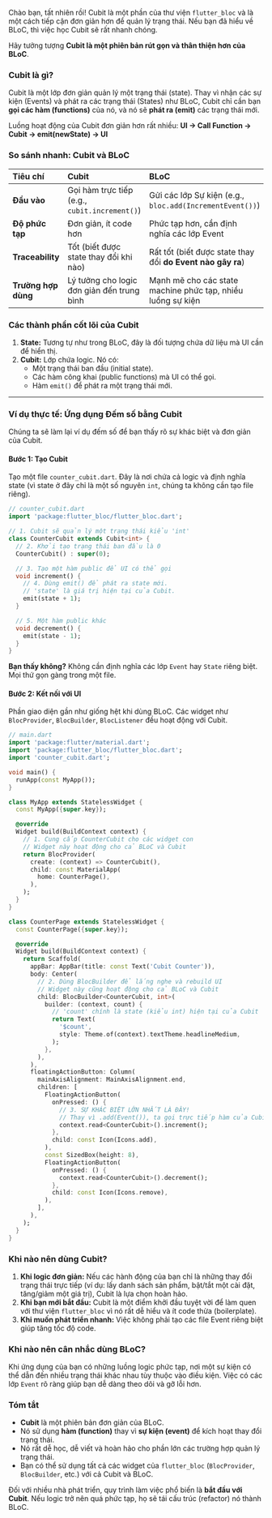 Chào bạn, tất nhiên rồi! Cubit là một phần của thư viện `flutter_bloc` và là một cách tiếp cận đơn giản hơn để quản lý trạng thái. Nếu bạn đã hiểu về BLoC, thì việc học Cubit sẽ rất nhanh chóng.

Hãy tưởng tượng **Cubit là một phiên bản rút gọn và thân thiện hơn của BLoC**.

### Cubit là gì?

Cubit là một lớp đơn giản quản lý một trạng thái (state). Thay vì nhận các sự kiện (Events) và phát ra các trạng thái (States) như BLoC, Cubit chỉ cần bạn **gọi các hàm (functions)** của nó, và nó sẽ **phát ra (emit)** các trạng thái mới.

Luồng hoạt động của Cubit đơn giản hơn rất nhiều: **UI → Call Function → Cubit → emit(newState) → UI**

### So sánh nhanh: Cubit và BLoC

| Tiêu chí | Cubit | BLoC |
| :--- | :--- | :--- |
| **Đầu vào** | Gọi hàm trực tiếp (e.g., `cubit.increment()`) | Gửi các lớp Sự kiện (e.g., `bloc.add(IncrementEvent())`) |
| **Độ phức tạp** | Đơn giản, ít code hơn | Phức tạp hơn, cần định nghĩa các lớp Event |
| **Traceability** | Tốt (biết được state thay đổi khi nào) | Rất tốt (biết được state thay đổi **do Event nào gây ra**) |
| **Trường hợp dùng** | Lý tưởng cho logic đơn giản đến trung bình | Mạnh mẽ cho các state machine phức tạp, nhiều luồng sự kiện |

### Các thành phần cốt lõi của Cubit

1.  **State:** Tương tự như trong BLoC, đây là đối tượng chứa dữ liệu mà UI cần để hiển thị.
2.  **Cubit:** Lớp chứa logic. Nó có:
    *   Một trạng thái ban đầu (initial state).
    *   Các hàm công khai (public functions) mà UI có thể gọi.
    *   Hàm `emit()` để phát ra một trạng thái mới.

---

### Ví dụ thực tế: Ứng dụng Đếm số bằng Cubit

Chúng ta sẽ làm lại ví dụ đếm số để bạn thấy rõ sự khác biệt và đơn giản của Cubit.

#### Bước 1: Tạo Cubit

Tạo một file `counter_cubit.dart`. Đây là nơi chứa cả logic và định nghĩa state (vì state ở đây chỉ là một số nguyên `int`, chúng ta không cần tạo file riêng).

```dart
// counter_cubit.dart
import 'package:flutter_bloc/flutter_bloc.dart';

// 1. Cubit sẽ quản lý một trạng thái kiểu 'int'
class CounterCubit extends Cubit<int> {
  // 2. Khởi tạo trạng thái ban đầu là 0
  CounterCubit() : super(0);

  // 3. Tạo một hàm public để UI có thể gọi
  void increment() {
    // 4. Dùng emit() để phát ra state mới.
    // 'state' là giá trị hiện tại của Cubit.
    emit(state + 1);
  }

  // 5. Một hàm public khác
  void decrement() {
    emit(state - 1);
  }
}
```

**Bạn thấy không?** Không cần định nghĩa các lớp `Event` hay `State` riêng biệt. Mọi thứ gọn gàng trong một file.

#### Bước 2: Kết nối với UI

Phần giao diện gần như giống hệt khi dùng BLoC. Các widget như `BlocProvider`, `BlocBuilder`, `BlocListener` đều hoạt động với Cubit.

```dart
// main.dart
import 'package:flutter/material.dart';
import 'package:flutter_bloc/flutter_bloc.dart';
import 'counter_cubit.dart';

void main() {
  runApp(const MyApp());
}

class MyApp extends StatelessWidget {
  const MyApp({super.key});

  @override
  Widget build(BuildContext context) {
    // 1. Cung cấp CounterCubit cho các widget con
    // Widget này hoạt động cho cả BLoC và Cubit
    return BlocProvider(
      create: (context) => CounterCubit(),
      child: const MaterialApp(
        home: CounterPage(),
      ),
    );
  }
}

class CounterPage extends StatelessWidget {
  const CounterPage({super.key});

  @override
  Widget build(BuildContext context) {
    return Scaffold(
      appBar: AppBar(title: const Text('Cubit Counter')),
      body: Center(
        // 2. Dùng BlocBuilder để lắng nghe và rebuild UI
        // Widget này cũng hoạt động cho cả BLoC và Cubit
        child: BlocBuilder<CounterCubit, int>(
          builder: (context, count) {
            // 'count' chính là state (kiểu int) hiện tại của Cubit
            return Text(
              '$count',
              style: Theme.of(context).textTheme.headlineMedium,
            );
          },
        ),
      ),
      floatingActionButton: Column(
        mainAxisAlignment: MainAxisAlignment.end,
        children: [
          FloatingActionButton(
            onPressed: () {
              // 3. SỰ KHÁC BIỆT LỚN NHẤT LÀ ĐÂY!
              // Thay vì .add(Event()), ta gọi trực tiếp hàm của Cubit
              context.read<CounterCubit>().increment();
            },
            child: const Icon(Icons.add),
          ),
          const SizedBox(height: 8),
          FloatingActionButton(
            onPressed: () {
              context.read<CounterCubit>().decrement();
            },
            child: const Icon(Icons.remove),
          ),
        ],
      ),
    );
  }
}
```

### Khi nào nên dùng Cubit?

1.  **Khi logic đơn giản:** Nếu các hành động của bạn chỉ là những thay đổi trạng thái trực tiếp (ví dụ: lấy danh sách sản phẩm, bật/tắt một cài đặt, tăng/giảm một giá trị), Cubit là lựa chọn hoàn hảo.
2.  **Khi bạn mới bắt đầu:** Cubit là một điểm khởi đầu tuyệt vời để làm quen với thư viện `flutter_bloc` vì nó rất dễ hiểu và ít code thừa (boilerplate).
3.  **Khi muốn phát triển nhanh:** Việc không phải tạo các file Event riêng biệt giúp tăng tốc độ code.

### Khi nào nên cân nhắc dùng BLoC?

Khi ứng dụng của bạn có những luồng logic phức tạp, nơi một sự kiện có thể dẫn đến nhiều trạng thái khác nhau tùy thuộc vào điều kiện. Việc có các lớp `Event` rõ ràng giúp bạn dễ dàng theo dõi và gỡ lỗi hơn.

### Tóm tắt

*   **Cubit** là một phiên bản đơn giản của BLoC.
*   Nó sử dụng **hàm (function)** thay vì **sự kiện (event)** để kích hoạt thay đổi trạng thái.
*   Nó rất dễ học, dễ viết và hoàn hảo cho phần lớn các trường hợp quản lý trạng thái.
*   Bạn có thể sử dụng tất cả các widget của `flutter_bloc` (`BlocProvider`, `BlocBuilder`, etc.) với cả Cubit và BLoC.

Đối với nhiều nhà phát triển, quy trình làm việc phổ biến là **bắt đầu với Cubit**. Nếu logic trở nên quá phức tạp, họ sẽ tái cấu trúc (refactor) nó thành BLoC.
